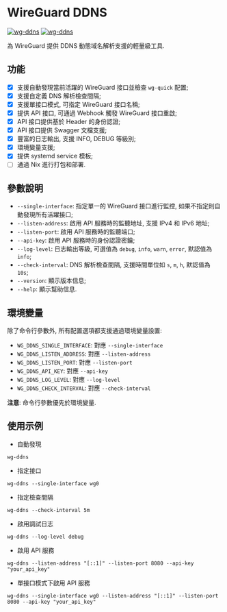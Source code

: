 # WireGuard DDNS

[![wg-ddns](https://img.shields.io/badge/LICENSE-GPLv3%20Liscense-blue?style=flat-square)](./LICENSE)
[![wg-ddns](https://img.shields.io/badge/GitHub-WireGuard%20DDNS-blueviolet?style=flat-square&logo=github)](https://github.com/fernvenue/wg-ddns)

為 WireGuard 提供 DDNS 動態域名解析支援的輕量級工具.

## 功能

- [x] 支援自動發現當前活躍的 WireGuard 接口並檢查 `wg-quick` 配置;
- [x] 支援自定義 DNS 解析檢查間隔;
- [x] 支援單接口模式, 可指定 WireGuard 接口名稱;
- [x] 提供 API 接口, 可通過 Webhook 觸發 WireGuard 接口重啟;
- [x] API 接口提供基於 Header 的身份認證;
- [x] API 接口提供 Swagger 文檔支援;
- [x] 豐富的日志輸出, 支援 INFO, DEBUG 等級別;
- [x] 環境變量支援;
- [x] 提供 systemd service 模板;
- [ ] 通過 Nix 進行打包和部署.

## 參數說明

- `--single-interface`: 指定單一的 WireGuard 接口進行監控, 如果不指定則自動發現所有活躍接口;
- `--listen-address`: 啟用 API 服務時的監聽地址, 支援 IPv4 和 IPv6 地址;
- `--listen-port`: 啟用 API 服務時的監聽端口;
- `--api-key`: 啟用 API 服務時的身份認證密鑰;
- `--log-level`: 日志輸出等級, 可選值為 `debug`, `info`, `warn`, `error`, 默認值為 `info`;
- `--check-interval`: DNS 解析檢查間隔, 支援時間單位如 `s`, `m`, `h`, 默認值為 `10s`;
- `--version`: 顯示版本信息;
- `--help`: 顯示幫助信息.

## 環境變量

除了命令行參數外, 所有配置選項都支援通過環境變量設置:

- `WG_DDNS_SINGLE_INTERFACE`: 對應 `--single-interface`
- `WG_DDNS_LISTEN_ADDRESS`: 對應 `--listen-address`
- `WG_DDNS_LISTEN_PORT`: 對應 `--listen-port`
- `WG_DDNS_API_KEY`: 對應 `--api-key`
- `WG_DDNS_LOG_LEVEL`: 對應 `--log-level`
- `WG_DDNS_CHECK_INTERVAL`: 對應 `--check-interval`

**注意**: 命令行參數優先於環境變量.

## 使用示例

- 自動發現

```
wg-ddns
```

- 指定接口

```
wg-ddns --single-interface wg0
```

- 指定檢查間隔

```
wg-ddns --check-interval 5m
```

- 啟用調試日志

```
wg-ddns --log-level debug
```

- 啟用 API 服務

```
wg-ddns --listen-address "[::1]" --listen-port 8080 --api-key "your_api_key"
```

- 單接口模式下啟用 API 服務

```
wg-ddns --single-interface wg0 --listen-address "[::1]" --listen-port 8080 --api-key "your_api_key"
```
